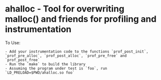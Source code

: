 # ahalloc - Tool for overwriting malloc() and friends for profiling and instrumentation

To Use:

    - Add your instrumentation code to the functions `prof_post_init`, `prof_pre_alloc`, `prof_post_alloc`, `prof_pre_free` and `prof_post_free`
    - Run the `make` to build the library
    - Assuming the program under test is `foo`, run `LD_PRELOAD=$PWD/ahalloc.so foo`

